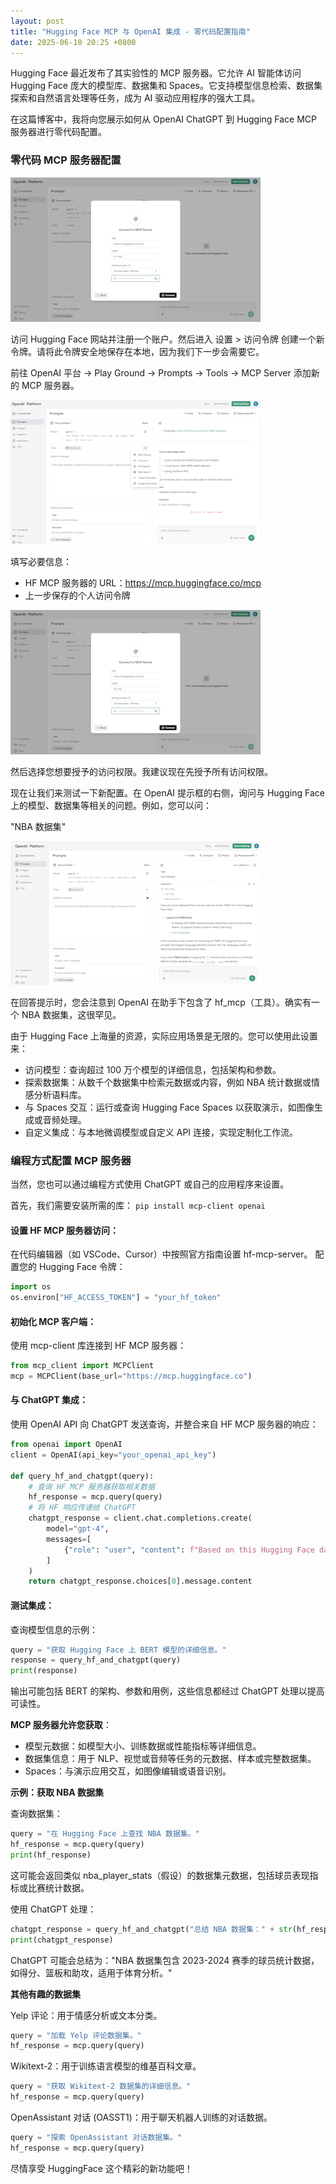 ```yaml
---
layout: post
title: "Hugging Face MCP 与 OpenAI 集成 - 零代码配置指南"
date: 2025-06-10 20:25 +0800
---
```


Hugging Face 最近发布了其实验性的 MCP 服务器。它允许 AI 智能体访问 Hugging Face 庞大的模型库、数据集和 Spaces。它支持模型信息检索、数据集探索和自然语言处理等任务，成为 AI 驱动应用程序的强大工具。

在这篇博客中，我将向您展示如何从 OpenAI ChatGPT 到 Hugging Face MCP 服务器进行零代码配置。

### 零代码 MCP 服务器配置

![hf-mcp-server-token](/assets/images/uploads/hf-mcp/hf-mcp-openai-connect.png)

访问 Hugging Face 网站并注册一个账户。然后进入 设置 > 访问令牌 创建一个新令牌。请将此令牌安全地保存在本地，因为我们下一步会需要它。

前往 OpenAI 平台 -> Play Ground -> Prompts -> Tools -> MCP Server 添加新的 MCP 服务器。

![hf-mcp-openai-mcp](/assets/images/uploads/hf-mcp/hf-mcp-openai-mcp.png)

填写必要信息：
- HF MCP 服务器的 URL：https://mcp.huggingface.co/mcp
- 上一步保存的个人访问令牌

![hf-mcp-openai-connect](/assets/images/uploads/hf-mcp/hf-mcp-openai-connect.png)

然后选择您想要授予的访问权限。我建议现在先授予所有访问权限。

现在让我们来测试一下新配置。在 OpenAI 提示框的右侧，询问与 Hugging Face 上的模型、数据集等相关的问题。例如，您可以问：

"NBA 数据集"

![hf-mcp-openai-prompt](/assets/images/uploads/hf-mcp/hf-mcp-openai-prompt.png)

在回答提示时，您会注意到 OpenAI 在助手下包含了 hf_mcp（工具）。确实有一个 NBA 数据集，这很罕见。

由于 Hugging Face 上海量的资源，实际应用场景是无限的。您可以使用此设置来：
- 访问模型：查询超过 100 万个模型的详细信息，包括架构和参数。
- 探索数据集：从数千个数据集中检索元数据或内容，例如 NBA 统计数据或情感分析语料库。
- 与 Spaces 交互：运行或查询 Hugging Face Spaces 以获取演示，如图像生成或音频处理。
- 自定义集成：与本地微调模型或自定义 API 连接，实现定制化工作流。

### 编程方式配置 MCP 服务器

当然，您也可以通过编程方式使用 ChatGPT 或自己的应用程序来设置。

首先，我们需要安装所需的库：
`pip install mcp-client openai`

#### 设置 HF MCP 服务器访问：

在代码编辑器（如 VSCode、Cursor）中按照官方指南设置 hf-mcp-server。
配置您的 Hugging Face 令牌：

```python
import os
os.environ["HF_ACCESS_TOKEN"] = "your_hf_token"
```

#### 初始化 MCP 客户端：

使用 mcp-client 库连接到 HF MCP 服务器：

```python
from mcp_client import MCPClient
mcp = MCPClient(base_url="https://mcp.huggingface.co")
```

#### 与 ChatGPT 集成：

使用 OpenAI API 向 ChatGPT 发送查询，并整合来自 HF MCP 服务器的响应：

```python
from openai import OpenAI
client = OpenAI(api_key="your_openai_api_key")

def query_hf_and_chatgpt(query):
    # 查询 HF MCP 服务器获取相关数据
    hf_response = mcp.query(query)
    # 将 HF 响应传递给 ChatGPT
    chatgpt_response = client.chat.completions.create(
        model="gpt-4",
        messages=[
            {"role": "user", "content": f"Based on this Hugging Face data: {hf_response}, answer: {query}"}
        ]
    )
    return chatgpt_response.choices[0].message.content
```

#### 测试集成：

查询模型信息的示例：

```python
query = "获取 Hugging Face 上 BERT 模型的详细信息。"
response = query_hf_and_chatgpt(query)
print(response)
```

输出可能包括 BERT 的架构、参数和用例，这些信息都经过 ChatGPT 处理以提高可读性。

**MCP 服务器允许您获取**：

- 模型元数据：如模型大小、训练数据或性能指标等详细信息。
- 数据集信息：用于 NLP、视觉或音频等任务的元数据、样本或完整数据集。
- Spaces：与演示应用交互，如图像编辑或语音识别。

**示例：获取 NBA 数据集**

查询数据集：

```python
query = "在 Hugging Face 上查找 NBA 数据集。"
hf_response = mcp.query(query)
print(hf_response)
```

这可能会返回类似 nba_player_stats（假设）的数据集元数据，包括球员表现指标或比赛统计数据。

使用 ChatGPT 处理：
```python
chatgpt_response = query_hf_and_chatgpt("总结 NBA 数据集：" + str(hf_response))
print(chatgpt_response)
```

ChatGPT 可能会总结为："NBA 数据集包含 2023-2024 赛季的球员统计数据，如得分、篮板和助攻，适用于体育分析。"


**其他有趣的数据集**

Yelp 评论：用于情感分析或文本分类。
```python
query = "加载 Yelp 评论数据集。"
hf_response = mcp.query(query)
```

Wikitext-2：用于训练语言模型的维基百科文章。

```python
query = "获取 Wikitext-2 数据集的详细信息。"
hf_response = mcp.query(query)
```

OpenAssistant 对话 (OASST1)：用于聊天机器人训练的对话数据。

```python
query = "探索 OpenAssistant 对话数据集。"
hf_response = mcp.query(query)
```

尽情享受 HuggingFace 这个精彩的新功能吧！
